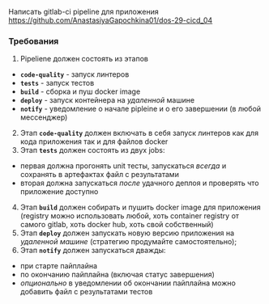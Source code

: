 Написать gitlab-ci pipeline для приложения https://github.com/AnastasiyaGapochkina01/dos-29-cicd_04

### Требования
1) Pipeliene должен состоять из этапов
- **`code-quality`** - запуск линтеров
- **`tests`** - запуск тестов
- **`build`** - сборка и пуш docker image
- **`deploy`** - запуск контейнера на _удаленной_ машине
- **`notify`** - уведомление о начале pipleine и о его завершении (в любой мессенджер)
2) Этап **`code-quality`** должен включать в себя запуск линтеров как для кода приложения так и для файлов docker
3) Этап **`tests`** должен состоять из двух jobs:
- первая должна прогонять unit тесты, запускаться _всегда_ и сохранять в артефактах файл с результатами
- вторая должна запускаться _после_ удачного деплоя и проверять что приложение доступно
4) Этап **`build`** должен собирать и пушить docker image для приложения (registry можно использовать любой, хоть container registry от самого gitlab, хоть docker hub, хоть свой собственный)
5) Этап **`deploy`** должен запускать новую версию приложения на _удаленной машине_ (стратегию продумайте самостоятельно); 
6) Этап **`notify`** должен запускаться дважды: 
- при старте пайплайна
- по окончанию пайплайна (включая статус завершения)
- _опционально_ в уведомлении об окончании пайплайна можно добавить файл с результатами тестов

